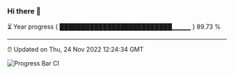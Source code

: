 ### Hi there 👋

⏳ Year progress { ██████████████████████████▁▁▁▁ } 89.73 %

---

⏰ Updated on Thu, 24 Nov 2022 12:24:34 GMT

![Progress Bar CI](https://github.com/liununu/liununu/workflows/Progress%20Bar%20CI/badge.svg)
